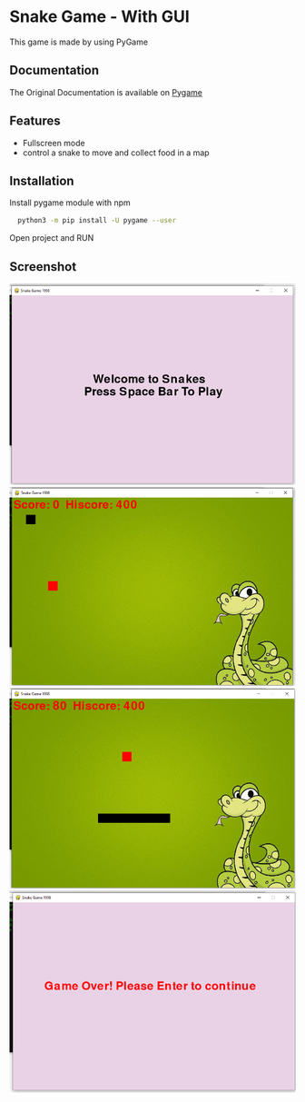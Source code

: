 
# Snake Game - With GUI

This game is made by using PyGame


## Documentation
The Original Documentation is available on 
[Pygame](https://www.pygame.org/docs/)


## Features

- Fullscreen mode
- control a snake to move and collect food in a map


## Installation

Install pygame module with npm

```bash
  python3 -m pip install -U pygame --user
```

Open project and RUN
    
## Screenshot
![image](https://github.com/saurabh-gawade-29/Snake_Game_Pygame/blob/main/Snake_Game_ScreenShot/welcome.png)
![image](https://github.com/saurabh-gawade-29/Snake_Game_Pygame/blob/main/Snake_Game_ScreenShot/intialStartPage.png)
![image](https://github.com/saurabh-gawade-29/Snake_Game_Pygame/blob/main/Snake_Game_ScreenShot/snake.png)
![image](https://github.com/saurabh-gawade-29/Snake_Game_Pygame/blob/main/Snake_Game_ScreenShot/GameOver.png)
